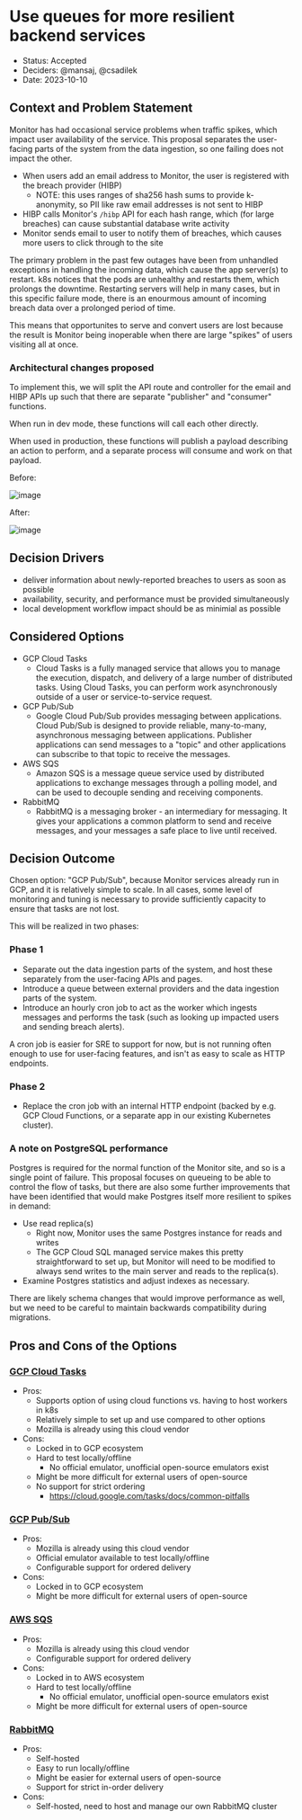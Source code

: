 # Use queues for more resilient backend services

- Status: Accepted
- Deciders: @mansaj, @csadilek
- Date: 2023-10-10

## Context and Problem Statement

Monitor has had occasional service problems when traffic spikes, which impact user availability of the service. This
proposal separates the user-facing parts of the system from the data ingestion, so one failing does not impact the other.

- When users add an email address to Monitor, the user is registered with the breach provider (HIBP)
  - NOTE: this uses ranges of sha256 hash sums to provide k-anonymity, so PII like raw email addresses is not sent to HIBP
- HIBP calls Monitor's `/hibp` API for each hash range, which (for large breaches) can cause substantial database write activity
- Monitor sends email to user to notify them of breaches, which causes more users to click through to the site

The primary problem in the past few outages have been from unhandled exceptions in handling the incoming data, which cause
the app server(s) to restart. k8s notices that the pods are unhealthy and restarts them, which prolongs the downtime. Restarting
servers will help in many cases, but in this specific failure mode, there is an enourmous amount of incoming breach data over a
prolonged period of time.

This means that opportunites to serve and convert users are lost because the result is Monitor being inoperable when
there are large "spikes" of users visiting all at once.

### Architectural changes proposed

To implement this, we will split the API route and controller for the email and HIBP APIs up
such that there are separate "publisher" and "consumer" functions.

When run in dev mode, these functions will call each other directly.

When used in production, these functions will publish a payload describing an action to perform,
and a separate process will consume and work on that payload.

Before:

![image](https://user-images.githubusercontent.com/61412/231534048-c4111363-adb6-45b6-90ee-22f300535694.png)

After:

![image](https://user-images.githubusercontent.com/61412/231534170-5eb8847d-2cd8-4ee1-92d8-6d156822550b.png)

## Decision Drivers

- deliver information about newly-reported breaches to users as soon as possible
- availability, security, and performance must be provided simultaneously
- local development workflow impact should be as minimial as possible

## Considered Options

- GCP Cloud Tasks
  - Cloud Tasks is a fully managed service that allows you to manage the execution, dispatch, and delivery of a large number of distributed tasks. Using Cloud Tasks, you can perform work asynchronously outside of a user or service-to-service request.
- GCP Pub/Sub
  - Google Cloud Pub/Sub provides messaging between applications. Cloud Pub/Sub is designed to provide reliable, many-to-many, asynchronous messaging between applications. Publisher applications can send messages to a "topic" and other applications can subscribe to that topic to receive the messages.
- AWS SQS
  - Amazon SQS is a message queue service used by distributed applications to exchange messages through a polling model, and can be used to decouple sending and receiving components.
- RabbitMQ
  - RabbitMQ is a messaging broker - an intermediary for messaging. It gives your applications a common platform to send and receive messages, and your messages a safe place to live until received.

## Decision Outcome

Chosen option: "GCP Pub/Sub", because Monitor services already run in GCP, and it is relatively
simple to scale. In all cases, some level of monitoring and tuning is necessary to provide sufficiently
capacity to ensure that tasks are not lost.

This will be realized in two phases:

### Phase 1

- Separate out the data ingestion parts of the system, and host these separately from the user-facing APIs and pages.
- Introduce a queue between external providers and the data ingestion parts of the system.
- Introduce an hourly cron job to act as the worker which ingests messages and performs the task (such as looking up impacted users and sending breach alerts).

A cron job is easier for SRE to support for now, but is not running often enough to use for user-facing features, and isn't as easy to scale as HTTP endpoints.

### Phase 2

- Replace the cron job with an internal HTTP endpoint (backed by e.g. GCP Cloud Functions, or a separate app in our existing Kubernetes cluster).

### A note on PostgreSQL performance

Postgres is required for the normal function of the Monitor site, and so is a single point of failure.
This proposal focuses on queueing to be able to control the flow of tasks, but there are also some
further improvements that have been identified that would make Postgres itself more resilient to spikes in
demand:

- Use read replica(s)
  - Right now, Monitor uses the same Postgres instance for reads and writes
  - The GCP Cloud SQL managed service makes this pretty straightforward to set up, but Monitor will need to be modified to always send writes to the main server and reads to the replica(s).
- Examine Postgres statistics and adjust indexes as necessary.

There are likely schema changes that would improve performance as well, but we need to be careful to
maintain backwards compatibility during migrations.

## Pros and Cons of the Options

### [GCP Cloud Tasks](https://cloud.google.com/tasks)

- Pros:
  - Supports option of using cloud functions vs. having to host workers in k8s
  - Relatively simple to set up and use compared to other options
  - Mozilla is already using this cloud vendor
- Cons:
  - Locked in to GCP ecosystem
  - Hard to test locally/offline
    - No official emulator, unofficial open-source emulators exist
  - Might be more difficult for external users of open-source
  - No support for strict ordering
    - https://cloud.google.com/tasks/docs/common-pitfalls

### [GCP Pub/Sub](https://cloud.google.com/pubsub/docs/overview)

- Pros:
  - Mozilla is already using this cloud vendor
  - Official emulator available to test locally/offline
  - Configurable support for ordered delivery
- Cons:
  - Locked in to GCP ecosystem
  - Might be more difficult for external users of open-source

### [AWS SQS](https://aws.amazon.com/sqs/)

- Pros:
  - Mozilla is already using this cloud vendor
  - Configurable support for ordered delivery
- Cons:
  - Locked in to AWS ecosystem
  - Hard to test locally/offline
    - No official emulator, unofficial open-source emulators exist
  - Might be more difficult for external users of open-source

### [RabbitMQ](https://www.rabbitmq.com/)

- Pros:
  - Self-hosted
  - Easy to run locally/offline
  - Might be easier for external users of open-source
  - Support for strict in-order delivery
- Cons:
  - Self-hosted, need to host and manage our own RabbitMQ cluster
